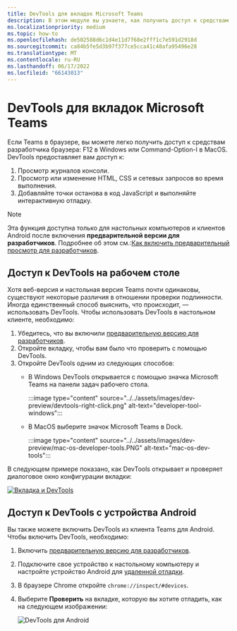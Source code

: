 ```yaml
---
title: DevTools для вкладок Microsoft Teams
description: В этом модуле вы узнаете, как получить доступ к средствам разработки при использовании Microsoft Teams и отладки.
ms.localizationpriority: medium
ms.topic: how-to
ms.openlocfilehash: de502588d6c1d4e11d7f68e2fff1c7e591d2918d
ms.sourcegitcommit: ca84b5fe5d3b97f377ce5cca41c48afa95496e28
ms.translationtype: MT
ms.contentlocale: ru-RU
ms.lasthandoff: 06/17/2022
ms.locfileid: "66143013"
---
```

# <a name="devtools-for-microsoft-teams-tabs"></a>DevTools для вкладок Microsoft Teams

Если Teams в браузере, вы можете легко получить доступ к средствам разработчика браузера: F12 в Windows или Command-Option-I в MacOS. DevTools предоставляет вам доступ к:

1. Просмотр журналов консоли.
1. Просмотр или изменение HTML, CSS и сетевых запросов во время выполнения.
1. Добавляйте точки останова в код JavaScript и выполняйте интерактивную отладку.

> [!NOTE]
> Эта функция доступна только для настольных компьютеров и клиентов Android после включения **предварительной версии для разработчиков**. Подробнее об этом см.:[Как включить предварительный просмотр для разработчиков](~/resources/dev-preview/developer-preview-intro.md).

## <a name="access-devtools-on-the-desktop"></a>Доступ к DevTools на рабочем столе

Хотя веб-версия и настольная версия Teams почти одинаковы, существуют некоторые различия в отношении проверки подлинности. Иногда единственный способ выяснить, что происходит, — использовать DevTools. Чтобы использовать DevTools в настольном клиенте, необходимо:

1. Убедитесь, что вы включили [предварительную версию для разработчиков](~/resources/dev-preview/developer-preview-intro.md).
1. Откройте вкладку, чтобы вам было что проверить с помощью DevTools.
1. Откройте DevTools одним из следующих способов:
    * В Windows DevTools открывается с помощью значка Microsoft Teams на панели задач рабочего стола.

      :::image type="content" source="../../assets/images/dev-preview/devtools-right-click.png" alt-text="developer-tool-windows":::

    * В MacOS выберите значок Microsoft Teams в Dock.

      :::image type="content" source="../../assets/images/dev-preview/mac-os-developer-tools.PNG" alt-text="mac-os-dev-tools":::

В следующем примере показано, как DevTools открывает и проверяет диалоговое окно конфигурации вкладки:

   [![Вкладка и DevTools](~/assets/images/dev-preview/tab-and-devtools.png)](~/assets/images/dev-preview/tab-and-devtools.png#lightbox)

## <a name="access-devtools-from-an-android-device"></a>Доступ к DevTools с устройства Android

Вы также можете включить DevTools из клиента Teams для Android. Чтобы включить DevTools, необходимо:

1. Включить [предварительную версию для разработчиков](~/resources/dev-preview/developer-preview-intro.md).
1. Подключите свое устройство к настольному компьютеру и настройте устройство Android для [удаленной отладки](https://developers.google.com/web/tools/chrome-devtools/remote-debugging/).
1. В браузере Chrome откройте `chrome://inspect/#devices`.
1. Выберите **Проверить** на вкладке, которую вы хотите отладить, как на следующем изображении:

   ![DevTools для Android ](~/assets/images/android-devtools.png)
